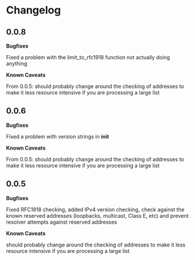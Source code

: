 # Changelog

## 0.0.8

**Bugfixes**

Fixed a problem with the limit_to_rfc1918 function not actually doing anything

**Known Caveats** 

From 0.0.5: should probably change around the checking of addresses to make it less resource intensive if you are processing a large list

## 0.0.6

**Bugfixes**

Fixed a problem with version strings in __init__

**Known Caveats** 

From 0.0.5: should probably change around the checking of addresses to make it less resource intensive if you are processing a large list


## 0.0.5

**Bugfixes**

Fixed RFC1918 checking, added IPv4 version checking, check against the known reserved addresses (loopbacks, multicast, Class E, etc) and prevent resolver attempts against reserved addresses

**Known Caveats** 

should probably change around the checking of addresses to make it less resource intensive if you are processing a large list